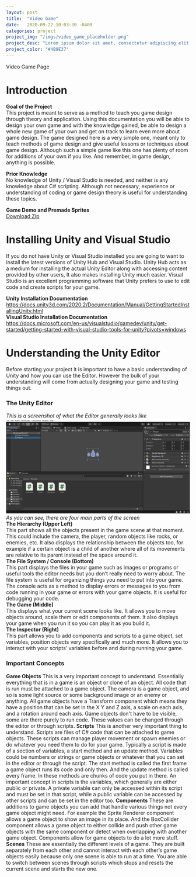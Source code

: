 ```yaml
---
layout: post
title:  "Video Game"
date:   2020-09-22 10:03:30 -0400
categories: project
project_img: "/imgs/video_game_placeholder.png"
project_desc: "Lorem ipsum dolor sit amet, consectetur adipiscing elit. Ut dolor metus, molestie ac quam vitae, vulputate congue felis. Etiam dictum neque ante, ac efficitur sapien commodo non. Quisque et venenatis risus, non interdum dui."
project_color: "#4B9E37"
---
```


Video Game Page

# Introduction
**Goal of the Project**  
This project is meant to serve as a method to teach you game design through theory and application. Using this documentation you will be able to design your own game and with the knowledge gained, be able to design a whole new game of your own and get on track to learn even more about game design. The game designed here is a very simple one, meant only to teach methods of game design and give useful lessons or techniques about game design. Although such a simple game like this one has plenty of room for additions of your own if you like. And remember, in game design, anything is possible.

**Prior Knowledge**  
No knowledge of Unity / Visual Studio is needed, and neither is any knowledge about C# scripting. Although not necessary, experience or understanding of coding or game design theory is useful for understanding these topics.

**Game Demo and Premade Sprites**  
[Download Zip](/zip/DemoAndSprites.zip)

# Installing Unity and Visual Studio
If you do not have Unity or Visual Studio installed you are going to want to install the latest versions of Unity Hub and Visual Studio. Unity Hub acts as a medium for installing the actual Unity Editor along with accessing content provided by other users, It also makes installing Unity much easier. Visual Studio is an excellent programming software that Unity prefers to use to edit code and create scripts for your game.

**Unity Installation Documentation**  
<https://docs.unity3d.com/2020.2/Documentation/Manual/GettingStartedInstallingUnity.html>  
**Visual Studio Installation Documentation**  
<https://docs.microsoft.com/en-us/visualstudio/gamedev/unity/get-started/getting-started-with-visual-studio-tools-for-unity?pivots=windows>

# Understanding the Unity Editor
Before starting your project it is important to have a basic understanding of Unity and how you can use the Editor. However the bulk of your understanding will come from actually designing your game and testing things out. 

### **The Unity Editor**
*This is a screenshot of what the Editor generally looks like*  
![](/imgs/Mike_Images/image17.png)
*As you can see, there are four main parts of the screen*  
**The Hierarchy (Upper Left)**  
This part shows all the objects present in the game scene at that moment. This could include the camera, the player, random objects like rocks, or enemies, etc. It also displays the relationship between the objects too, for example if a certain object is a child of another where all of its movements are relative to its parent instead of the space around it.  
**The File System / Console (Bottom)**  
This part displays the files in your game such as images or programs or useful tools the editor needs but you don’t really need to worry about. The file system is useful for organizing things you need to put into your game. The console acts as a method to display errors or messages to you from code running in your game or errors with your game objects. It is useful for debugging your code.  
**The Game (Middle)**  
This displays what your current scene looks like. It allows you to move objects around, scale them or edit components of them. It also displays your game when you run it so you can play it as you build it.  
**The Inspector (Right)**  
This part allows you to add components and scripts to a game object, set variables, position objects very specifically and much more. It allows you to interact with your scripts’ variables before and during running your game.  

### **Important Concepts**
**Game Objects**
This is a very important concept to understand. Essentially everything that is in a game is an object or clone of an object. All code that is run must be attached to a game object. The camera is a game object, and so is some light source or some background image or an enemy or anything. All game objects have a Transform component which means they have a position that can be set in the X Y and Z axis, a scale on each axis, and a rotation around each axis. Game objects don't have to be visible, some are there purely to run code. These values can be changed through the editor or through scripts.
**Scripts**
This is another very important thing to understand. Scripts are files of C# code that can be attached to game objects. These scripts can manage player movement or spawn enemies or do whatever you need them to do for your game. Typically a script is made of a section of variables, a start method and an update method. Variables could be numbers or strings or game objects or whatever that you can set in the editor or through the script. The start method is called the first frame a game object runs its code and only then. And the update method is called every frame. In these methods are chunks of code you put in there. 
An important concept in scripts is the variables, which generally are either public or private. A private variable can only be accessed within its script and must be set in that script, while a public variable can be accessed by other scripts and can be set in the editor too. 
**Components**
These are additions to game objects you can add that handle various things not every game object might need. For example the Sprite Renderer component allows a game object to show an image in its place. And the BoxCollider component allows a game object to either collide and push other game objects with the same component or detect when overlapping with another game object. Components allow for game objects to do a lot more stuff. 
**Scenes**
These are essentially the different levels of a game. They are built separately from each other and cannot interact with each other’s game objects easily because only one scene is able to run at a time. You are able to switch between scenes through scripts which stops and resets the current scene and starts the new one. 
